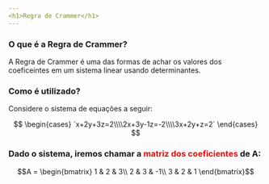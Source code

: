 ```yaml
---
<h1>Regra de Crammer</h1>
---
```


### O que é a Regra de Crammer?

A Regra de Crammer é uma das formas de achar os valores dos coeficeintes em um sistema linear usando determinantes.

### Como é utilizado?

Considere o sistema de equações a seguir:

$$
\begin{cases} `x+2y+3z=2\\\\2x+3y-1z=-2\\\\3x+2y+z=2` \end{cases}
$$

### Dado o sistema, iremos chamar a <b style="color: red">matriz dos coeficientes</b> de A:

$$A = \begin{bmatrix}
1 & 2 & 3\\
2 & 3 & -1\\
3 & 2 & 1
\end{bmatrix}$$
